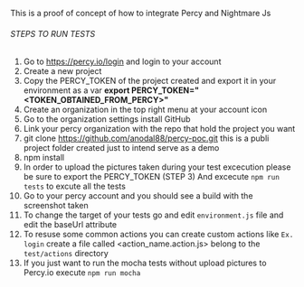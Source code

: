 This is a proof of concept of how to integrate Percy and Nightmare Js

###### STEPS TO RUN TESTS #######

1. Go to https://percy.io/login and login to your account  
2. Create a new project  
3. Copy the PERCY_TOKEN of the project created and export it in your environment as a var <b>export PERCY_TOKEN="<TOKEN_OBTAINED_FROM_PERCY>"</b>
4. Create an organization in the top right menu at your account icon
5. Go to the organization settings install GitHub
6. Link your percy organization with the repo that hold the project you want
7. git clone https://github.com/anodal88/percy-poc.git this is a publi project folder created just to intend serve as a demo
8. npm install 
9. In order to upload the pictures taken during your test excecution please be sure to export the PERCY_TOKEN (STEP 3)
 And excecute `npm run tests` to excute all the tests
10. Go to your percy account and you should see a build with the screenshot taken
11. To change the target of your tests go and edit `environment.js` file and edit the baseUrl attribute
12. To resuse some common actions you can create custom actions like `Ex. login` create a file called <action_name.action.js> belong to the `test/actions` directory
13. If you just want to run the mocha tests without upload pictures to Percy.io execute `npm run mocha`
